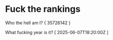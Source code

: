 # Fuck the rankings

Who the hell am I?
{ 35726142 }

What fucking year is it?
[ 2025-06-07T18:20:00Z ]
